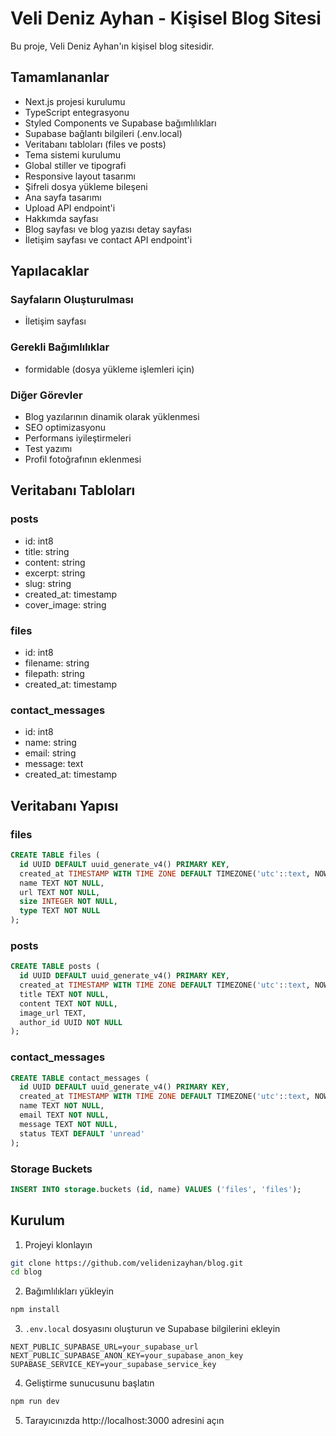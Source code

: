 # Veli Deniz Ayhan - Kişisel Blog Sitesi

Bu proje, Veli Deniz Ayhan'ın kişisel blog sitesidir.

## Tamamlananlar

- Next.js projesi kurulumu
- TypeScript entegrasyonu
- Styled Components ve Supabase bağımlılıkları
- Supabase bağlantı bilgileri (.env.local)
- Veritabanı tabloları (files ve posts)
- Tema sistemi kurulumu
- Global stiller ve tipografi
- Responsive layout tasarımı
- Şifreli dosya yükleme bileşeni
- Ana sayfa tasarımı
- Upload API endpoint'i
- Hakkımda sayfası
- Blog sayfası ve blog yazısı detay sayfası
- İletişim sayfası ve contact API endpoint'i

## Yapılacaklar

### Sayfaların Oluşturulması

- İletişim sayfası

### Gerekli Bağımlılıklar

- formidable (dosya yükleme işlemleri için)

### Diğer Görevler

- Blog yazılarının dinamik olarak yüklenmesi
- SEO optimizasyonu
- Performans iyileştirmeleri
- Test yazımı
- Profil fotoğrafının eklenmesi

## Veritabanı Tabloları

### posts

- id: int8
- title: string
- content: string
- excerpt: string
- slug: string
- created_at: timestamp
- cover_image: string

### files

- id: int8
- filename: string
- filepath: string
- created_at: timestamp

### contact_messages

- id: int8
- name: string
- email: string
- message: text
- created_at: timestamp

## Veritabanı Yapısı

### files

```sql
CREATE TABLE files (
  id UUID DEFAULT uuid_generate_v4() PRIMARY KEY,
  created_at TIMESTAMP WITH TIME ZONE DEFAULT TIMEZONE('utc'::text, NOW()) NOT NULL,
  name TEXT NOT NULL,
  url TEXT NOT NULL,
  size INTEGER NOT NULL,
  type TEXT NOT NULL
);
```

### posts

```sql
CREATE TABLE posts (
  id UUID DEFAULT uuid_generate_v4() PRIMARY KEY,
  created_at TIMESTAMP WITH TIME ZONE DEFAULT TIMEZONE('utc'::text, NOW()) NOT NULL,
  title TEXT NOT NULL,
  content TEXT NOT NULL,
  image_url TEXT,
  author_id UUID NOT NULL
);
```

### contact_messages

```sql
CREATE TABLE contact_messages (
  id UUID DEFAULT uuid_generate_v4() PRIMARY KEY,
  created_at TIMESTAMP WITH TIME ZONE DEFAULT TIMEZONE('utc'::text, NOW()) NOT NULL,
  name TEXT NOT NULL,
  email TEXT NOT NULL,
  message TEXT NOT NULL,
  status TEXT DEFAULT 'unread'
);
```

### Storage Buckets

```sql
INSERT INTO storage.buckets (id, name) VALUES ('files', 'files');
```

## Kurulum

1. Projeyi klonlayın

```bash
git clone https://github.com/velidenizayhan/blog.git
cd blog
```

2. Bağımlılıkları yükleyin

```bash
npm install
```

3. `.env.local` dosyasını oluşturun ve Supabase bilgilerini ekleyin

```env
NEXT_PUBLIC_SUPABASE_URL=your_supabase_url
NEXT_PUBLIC_SUPABASE_ANON_KEY=your_supabase_anon_key
SUPABASE_SERVICE_KEY=your_supabase_service_key
```

4. Geliştirme sunucusunu başlatın

```bash
npm run dev
```

5. Tarayıcınızda http://localhost:3000 adresini açın
